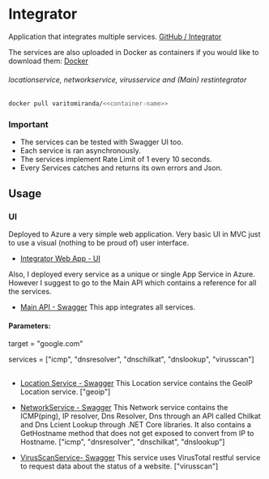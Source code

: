 # Integrator

Application that integrates multiple services. 
[GitHub / Integrator](https://github.com/varitomirandacr/Integrator)

The services are also uploaded in Docker as containers if you would like to download them:
[Docker](https://hub.docker.com/u/varitomiranda)

###### locationservice, networkservice, virusservice and (Main) restintegrator
```bash
docker pull varitomiranda/<<container-name>>
```

### Important
- The services can be tested with Swagger UI too.
- Each service is ran asynchronously.
- The services implement Rate Limit  of 1 every 10 seconds.
- Every Services catches and returns its own errors and Json.


## Usage

### UI
Deployed to Azure a very simple web application. Very basic UI in MVC just to use a visual (nothing to be proud of) user interface.
- [Integrator Web App - UI](https://integrator20191028073408.azurewebsites.net/)

Also, I deployed every service as a unique or single App Service in Azure. However I suggest to go to the Main API which contains a reference for all the services. 


- [Main API - Swagger](https://restintegrator20191029101642.azurewebsites.net/swagger/index.html)
This app integrates all services.

#### Parameters: 
target = "google.com"

services = ["icmp", "dnsresolver", "dnschilkat", "dnslookup", "virusscan"]

##

- [Location Service - Swagger](https://locationservice20191027105615.azurewebsites.net/swagger/index.html)
This Location service contains the GeoIP Location service. 
["geoip"]


- [NetworkService - Swagger](https://networkservice20191026025909.azurewebsites.net/swagger/index.html)
This Network service contains the ICMP(ping), IP resolver, Dns Resolver, Dns through an API called Chilkat and Dns Lcient Lookup through .NET Core libraries. It also contains a GetHostname method that does not get exposed to convert from IP to Hostname.
["icmp", "dnsresolver", "dnschilkat", "dnslookup"]


- [VirusScanService- Swagger](https://virusservices20191026023616.azurewebsites.net/swagger/index.html) This service uses VirusTotal restful service to request data about the status of a website.
["virusscan"]

